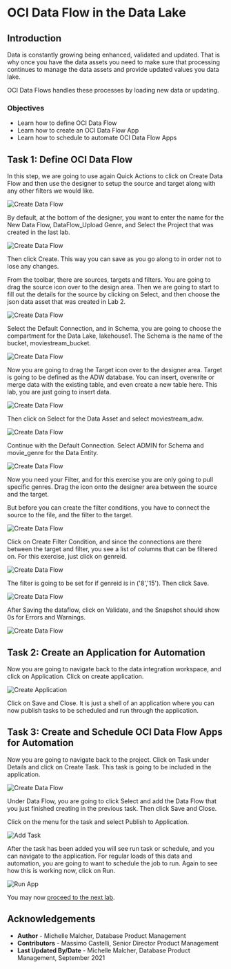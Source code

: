 # OCI Data Flow in the Data Lake

## Introduction

Data is constantly growing being enhanced, validated and updated. That is why once you have the data assets you need to make sure that processing continues to manage the data assets and provide updated values you data lake.

OCI Data Flows handles these processes by loading new data or updating.

### Objectives

* Learn how to define OCI Data Flow
* Learn how to create an OCI Data Flow App
* Learn how to schedule to automate OCI Data Flow Apps

## Task 1: Define OCI Data Flow

In this step, we are going to use again Quick Actions to click on Create Data Flow and then use the designer to setup the source and target along with any other filters we would like.

![Create Data Flow](./images/create_dataflow.png " ")

By default, at the bottom of the designer,  you want to enter the name for the New Data Flow, DataFlow_Upload Genre, and Select the Project that was created in the last lab.

![Create Data Flow](./images/dataflow1.png " ")

Then click Create. This way you can save as you go along to in order not to lose any changes.

From the toolbar, there are sources, targets and filters. You are going to drag the source icon over to the design area. Then we are going to start to fill out the details for the source by clicking on Select, and then choose the json data asset that was created in Lab 2.

![Create Data Flow](./images/dataflow2.png " ")

Select the Default Connection, and in Schema, you are going to choose the compartment for the Data Lake, lakehouse1. The Schema is the name of the bucket, moviestream_bucket.

![Create Data Flow](./images/dataflow3.png " ")

Now you are going to drag the Target icon over to the designer area. Target is going to be defined as the ADW database. You can insert, overwrite or merge data with the existing table, and even create a new table here. This lab, you are just going to insert data. 

![Create Data Flow](./images/dataflow4.png " ")

Then click on Select for the Data Asset and select moviestream_adw. 

![Create Data Flow](./images/dataflow5.png " ")

Continue with the Default Connection. Select ADMIN for Schema and movie_genre for the Data Entity.

![Create Data Flow](./images/dataflow6.png " ")

Now you need your Filter, and for this exercise you are only going to pull specific genres. Drag the icon onto the designer area between the source and the target.

But before you can create the filter conditions, you have to connect the source to the file, and the filter to the target.

![Create Data Flow](./images/dataflow7.png " ")

Click on Create Filter Condition, and since the connections are there between the target and filter, you see a list of columns that can be filtered on. For this exercise, just click on genreid.

![Create Data Flow](./images/dataflow8.png " ")

The filter is going to be set for if genreid is in ('8','15'). Then click Save.

![Create Data Flow](./images/dataflow9.png " ")

After Saving the dataflow, click on Validate, and the Snapshot should show 0s for Errors and Warnings.

![Create Data Flow](./images/dataflow10.png " ")

## Task 2: Create an Application for Automation

Now you are going to navigate back to the data integration workspace, and click on Application. Click on create application.

![Create Application](./images/create_app.png " ")

Click on Save and Close. It is just a shell of an application where you can now publish tasks to be scheduled and run through the application.

## Task 3: Create and Schedule OCI Data Flow Apps for Automation

Now you are going to navigate back to the project. Click on Task under Details and click on Create Task. This task is going to be included in the application.

![Create Data Flow](./images/integrationtask.png " ")

Under Data Flow, you are going to click Select and add the Data Flow that you just finished creating in the previous task. Then click Save and Close.

Click on the menu for the task and select Publish to Application.

![Add Task](./images/add_task.png " ")

After the task has been added you will see run task or schedule, and you can navigate to the application. For regular loads of this data and automation, you are going to want to schedule the job to run. Again to see how this is working now, click on Run.

![Run App](./images/run_app.png " ")

You may now [proceed to the next lab](#next).

## Acknowledgements

* **Author** - Michelle Malcher, Database Product Management
* **Contributors** - Massimo Castelli, Senior Director Product Management
* **Last Updated By/Date** - Michelle Malcher, Database Product Management, September 2021
